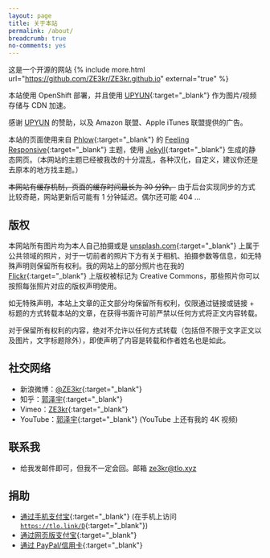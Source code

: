 ```yaml
---
layout: page
title: 关于本站
permalink: /about/
breadcrumb: true
no-comments: yes
---
```


这是一个开源的网站 {% include more.html url="https://github.com/ZE3kr/ZE3kr.github.io" external="true" %}

本站使用 OpenShift 部署，并且使用 [UPYUN](https://www.upaiyun.com){:target="_blank"} 作为图片/视频存储与 CDN 加速。

感谢 [UPYUN](https://www.upaiyun.com) 的赞助，以及 Amazon 联盟、Apple iTunes 联盟提供的广告。

本站的页面使用来自 [Phlow](http://phlow.de/){:target="_blank"} 的 [Feeling Responsive](http://phlow.github.io/feeling-responsive/){:target="_blank"} 主题，使用 [Jekyll](http://jekyllrb.com/){:target="_blank"} 生成的静态网页。（本网站的主题已经被我改的十分混乱，各种汉化，自定义，建议你还是去原本的地方找主题。）

<del>本网站有缓存机制，页面的缓存时间最长为 30 分钟。</del>
由于后台实现同步的方式比较奇葩，网站更新后可能有 1 分钟延迟。偶尔还可能 404 …

## 版权

本网站所有图片均为本人自己拍摄或是 [unsplash.com](https://unsplash.com){:target="_blank"} 上属于公共领域的照片，对于一切前者的照片下方有关于相机、拍摄参数等信息，如无特殊声明则保留所有权利。我的网站上的部分照片也在我的 [Flickr](https://www.flickr.com/photos/ze3kr/){:target="_blank"} 上版权被标记为 Creative Commons，那些照片你可以按照每张照片对应的版权声明使用。

如无特殊声明，本站上文章的正文部分均保留所有权利，仅限通过链接或链接 + 标题的方式转载本站的文章，在获得书面许可前严禁以任何方式将正文内容转载。

对于保留所有权利的内容，绝对不允许以任何方式转载（包括但不限于文字正文以及图片，文字标题除外），即使声明了内容是转载和作者姓名也是如此。

## 社交网络

+ 新浪微博：[@ZE3kr](http://weibo.com/ze3kr){:target="_blank"}
+ 知乎：[郭泽宇](http://www.zhihu.com/people/guo-ze-yu-8-94){:target="_blank"}
+ Vimeo：[ZE3kr](https://vimeo.com/ze3kr){:target="_blank"}
+ YouTube：[郭泽宇](https://www.youtube.com/channel/UCcvX7ZVfFHkhr5nLH6R_WFw){:target="_blank"} (YouTube 上还有我的 4K 视频)

## 联系我

+ 给我发邮件即可，但我不一定会回。邮箱 [ze3kr@tlo.xyz](mailto:ze3kr@tlo.xyz)

## 捐助

+ [通过手机支付宝](https://qr.alipay.com/ap9exv5cnp5mbofk4d){:target="_blank"} (在手机上访问 [`https://tlo.link/D`](https://qr.alipay.com/ap9exv5cnp5mbofk4d){:target="_blank"})
+ [通过网页版支付宝](https://shenghuo.alipay.com/send/payment/fill.htm?optEmail=network@tlo.xyz&title=Domate%20ZE3kr){:target="_blank"}
+ [通过 PayPal/信用卡](https://www.paypal.com/cgi-bin/webscr?cmd=_donations&business=network@tlo.xyz&item_name=Donate+ZE3kr&currency_code=USD){:target="_blank"}
